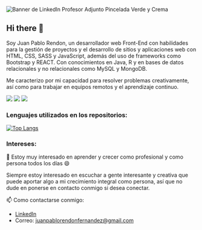 ![Banner de LinkedIn Profesor Adjunto Pincelada Verde y Crema](https://user-images.githubusercontent.com/82104792/140075420-4da30bbf-d020-4ee7-9eda-05f37860023c.png)

## Hi there 👋

Soy Juan Pablo Rendon, un desarrollador web Front-End con habilidades para la gestión de proyectos y el desarrollo de sitios y aplicaciones web con HTML, CSS, SASS y JavaScript, además del uso de frameworks como Bootstrap y REACT. Con conocimientos en Java, R y en bases de datos relacionales y no relacionales como MySQL y MongoDB. 

Me caracterizo por mi capacidad para resolver problemas creativamente, así como para trabajar en equipos remotos y el aprendizaje continuo. 

![](https://img.shields.io/badge/Code-HTML-informational?style=flat&logo=<LOGO_NAME>&logoColor=white&color=2bbc8a)
![](https://img.shields.io/badge/Code-CSS-informational?style=flat&logo=<LOGO_NAME>&logoColor=white&color=2bbc8a)
![](https://img.shields.io/badge/Code-JavaScript-informational?style=flat&logo=<LOGO_NAME>&logoColor=white&color=2bbc8a)

### Lenguajes utilizados en los repositorios: 

[![Top Langs](https://github-readme-stats.vercel.app/api/top-langs/?username=juparefe)](https://github.com/anuraghazra/github-readme-stats)

### Intereses:

🌱 Estoy muy interesado en aprender y crecer como profesional y como persona todos los días 😄

Siempre estoy interesado en escuchar a gente interesante y creativa que puede aportar algo a mi crecimiento integral como persona, así que no dude en ponerse en contacto conmigo si desea conectar.

📫 Como contactarse conmigo: 
- [LinkedIn](https://www.linkedin.com/in/juan-pablo-rendon/)
- Correo: juanpablorendonfernandez@gmail.com

<!--
**juparefe/juparefe** is a ✨ _special_ ✨ repository because its `README.md` (this file) appears on your GitHub profile.

Here are some ideas to get you started:

- 🔭 I’m currently working on ...
- 👯 I’m looking to collaborate on ...
- 🤔 I’m looking for help with ...
- 💬 Ask me about ...
- 😄 Pronouns: ...
- ⚡ Fun fact: ...
-->
